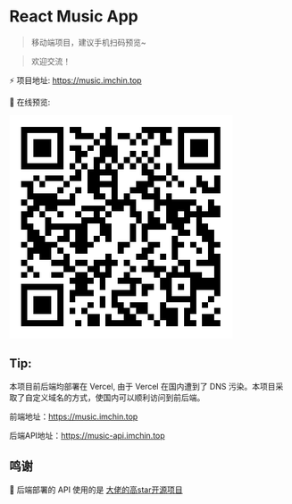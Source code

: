 # React Music App

> 移动端项目，建议手机扫码预览~

> 欢迎交流！

⚡ 项目地址: https://music.imchin.top

🚀 在线预览:

![qrcode](/img/url.png)


## Tip:

本项目前后端均部署在 Vercel, 由于 Vercel 在国内遭到了 DNS 污染。本项目采取了自定义域名的方式，使国内可以顺利访问到前后端。

前端地址：https://music.imchin.top

后端API地址：https://music-api.imchin.top


## 鸣谢

🎉 后端部署的 API 使用的是 [大佬的高star开源项目](https://github.com/Binaryify/NeteaseCloudMusicApi)
